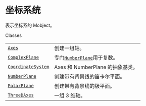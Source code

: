 # 坐标系统

表示坐标系的 Mobject。

Classes

|||
|-|-|
[`Axes`]()|创建一组轴。
[`ComplexPlane`]()|专门[`NumberPlane`]()用于复数。
[`CoordinateSystem`]()|Axes 和 NumberPlane 的抽象基类。
[`NumberPlane`]()|创建带有背景线的笛卡尔平面。
[`PolarPlane`]()|创建带有背景线的极平面。
[`ThreeDAxes`]()|一组 3 维轴。
